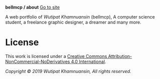 **bellmcp / about**
[Go to site](http://bellmcp.github.io)

A web portfolio of *Wutipat Khamnuansin* (bellmcp), A computer science student, a freelance graphic designer, a dreamer and many more.

# License

This work is licensed under a [Creative Commons Attribution-NonCommercial-NoDerivatives 4.0 International](http://creativecommons.org/licenses/by-nc-nd/4.0/).

*Copyright © 2019 Wutipat Khamnuansin, All rights reserved.*
